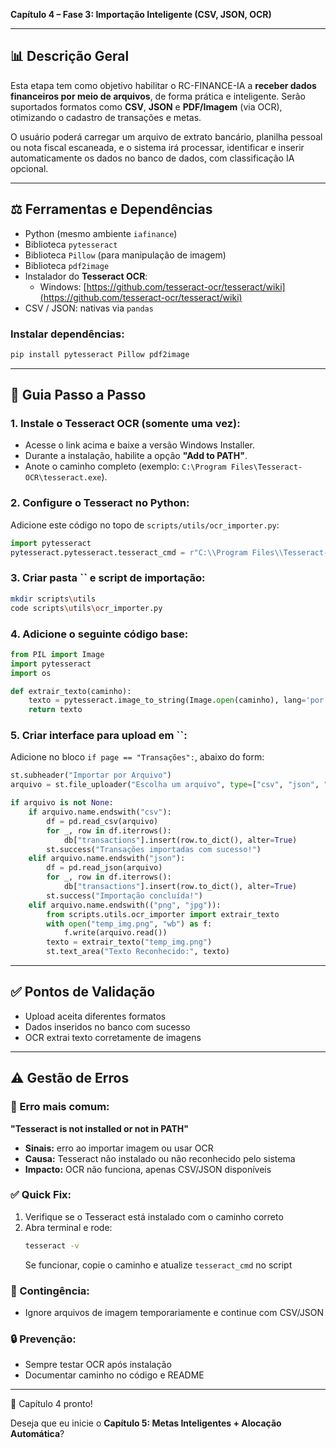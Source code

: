**Capítulo 4 – Fase 3: Importação Inteligente (CSV, JSON, OCR)**

---

## 📊 Descrição Geral

Esta etapa tem como objetivo habilitar o RC-FINANCE-IA a **receber dados financeiros por meio de arquivos**, de forma prática e inteligente. Serão suportados formatos como **CSV**, **JSON** e **PDF/Imagem** (via OCR), otimizando o cadastro de transações e metas.

O usuário poderá carregar um arquivo de extrato bancário, planilha pessoal ou nota fiscal escaneada, e o sistema irá processar, identificar e inserir automaticamente os dados no banco de dados, com classificação IA opcional.

---

## ⚖️ Ferramentas e Dependências

- Python (mesmo ambiente `iafinance`)
- Biblioteca `pytesseract`
- Biblioteca `Pillow` (para manipulação de imagem)
- Biblioteca `pdf2image`
- Instalador do **Tesseract OCR**:
  - Windows: [https://github.com/tesseract-ocr/tesseract/wiki](https://github.com/tesseract-ocr/tesseract/wiki)
- CSV / JSON: nativas via `pandas`

### Instalar dependências:

```bash
pip install pytesseract Pillow pdf2image
```

---

## 🔧 Guia Passo a Passo

### 1. **Instale o Tesseract OCR (somente uma vez):**

- Acesse o link acima e baixe a versão Windows Installer.
- Durante a instalação, habilite a opção **"Add to PATH"**.
- Anote o caminho completo (exemplo: `C:\Program Files\Tesseract-OCR\tesseract.exe`).

### 2. **Configure o Tesseract no Python:**

Adicione este código no topo de `scripts/utils/ocr_importer.py`:

```python
import pytesseract
pytesseract.pytesseract.tesseract_cmd = r"C:\\Program Files\\Tesseract-OCR\\tesseract.exe"
```

### 3. **Criar pasta **``** e script de importação:**

```bash
mkdir scripts\utils
code scripts\utils\ocr_importer.py
```

### 4. **Adicione o seguinte código base:**

```python
from PIL import Image
import pytesseract
import os

def extrair_texto(caminho):
    texto = pytesseract.image_to_string(Image.open(caminho), lang='por')
    return texto
```

### 5. **Criar interface para upload em **``**:**

Adicione no bloco `if page == "Transações":`, abaixo do form:

```python
st.subheader("Importar por Arquivo")
arquivo = st.file_uploader("Escolha um arquivo", type=["csv", "json", "png", "jpg", "pdf"])

if arquivo is not None:
    if arquivo.name.endswith("csv"):
        df = pd.read_csv(arquivo)
        for _, row in df.iterrows():
            db["transactions"].insert(row.to_dict(), alter=True)
        st.success("Transações importadas com sucesso!")
    elif arquivo.name.endswith("json"):
        df = pd.read_json(arquivo)
        for _, row in df.iterrows():
            db["transactions"].insert(row.to_dict(), alter=True)
        st.success("Importação concluída!")
    elif arquivo.name.endswith(("png", "jpg")):
        from scripts.utils.ocr_importer import extrair_texto
        with open("temp_img.png", "wb") as f:
            f.write(arquivo.read())
        texto = extrair_texto("temp_img.png")
        st.text_area("Texto Reconhecido:", texto)
```

---

## ✅ Pontos de Validação

- Upload aceita diferentes formatos
- Dados inseridos no banco com sucesso
- OCR extrai texto corretamente de imagens

---

## ⚠️ Gestão de Erros

### 🚫 Erro mais comum:

**"Tesseract is not installed or not in PATH"**

- **Sinais:** erro ao importar imagem ou usar OCR
- **Causa:** Tesseract não instalado ou não reconhecido pelo sistema
- **Impacto:** OCR não funciona, apenas CSV/JSON disponíveis

### ✅ Quick Fix:

1. Verifique se o Tesseract está instalado com o caminho correto
2. Abra terminal e rode:
   ```bash
   tesseract -v
   ```
   Se funcionar, copie o caminho e atualize `tesseract_cmd` no script

### 🔁 Contingência:

- Ignore arquivos de imagem temporariamente e continue com CSV/JSON

### 🔒 Prevenção:

- Sempre testar OCR após instalação
- Documentar caminho no código e README

---

🚀 Capítulo 4 pronto!

Deseja que eu inicie o **Capítulo 5: Metas Inteligentes + Alocação Automática**?


